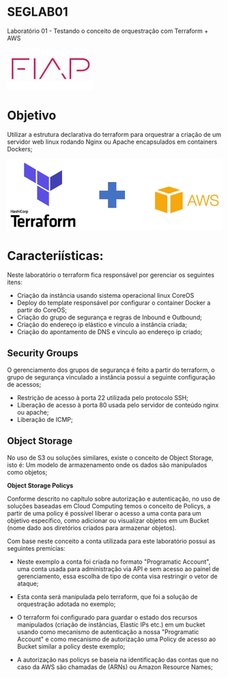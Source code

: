 # SEGLAB01
Laboratório 01 - Testando o conceito de orquestração com Terraform + AWS 

![fiap-logo](images/fiap-logo.jpg)

# Objetivo

Utilizar a estrutura declarativa do terraform para orquestrar a criação de um servidor web linux rodando Nginx ou Apache encapsulados em containers Dockers;

![terraform-aws](images/terraform-aws.png)

# Caracteriísticas:

Neste laboratório o terraform fica responsável por gerenciar os seguintes itens:

- Criação da instância usando sistema operacional linux CoreOS
- Deploy do template responsável por configurar o container Docker a partir do CoreOS;
- Criação do grupo de segurança e regras de Inbound e Outbound;
- Criação do endereço ip elástico e vinculo a instância criada;
- Criação do apontamento de DNS e vinculo ao endereço ip criado; 

## Security Groups

O gerenciamento dos grupos de segurança é feito a partir do terraform, o grupo de segurança vinculado a instância possui a seguinte configuração de acessos;

- Restrição de acesso à porta 22 utilizada pelo protocolo SSH;
- Liberação de acesso à porta 80 usada pelo servidor de conteúdo nginx ou apache;
- Liberação de ICMP;

## Object Storage

No uso de S3 ou soluções similares, existe o conceito de Object Storage, isto é: Um modelo de armazenamento onde os dados são manipulados como objetos;

**Object Storage Policys**

Conforme descrito no capítulo sobre autorização e autenticação, no uso de soluções baseadas em Cloud Computing temos o conceito de Policys,  a partir de uma policy é possível liberar o acesso a uma conta para um objetivo específico, como adicionar ou visualizar objetos em um Bucket (nome dado aos diretórios criados para armazenar objetos).

Com base neste conceito a conta utilizada para este laboratório possui as seguintes premicias:


- Neste exemplo a conta foi criada no formato "Programatic Account", uma conta usada para administração via API e sem acesso ao painel de gerenciamento, essa escolha de tipo de conta visa restringir o vetor de ataque;

- Esta conta será manipulada pelo terraform, que foi a solução de orquestração adotada no exemplo;

- O terraform foi configurado para guardar o estado dos recursos manipulados (criação de instâncias, Elastic IPs etc.) em um bucket usando como mecanismo de autenticação a nossa "Programatic Account" e como mecanismo de autorização uma Policy de acesso ao Bucket similar a policy deste exemplo;

- A autorização nas policys se baseia na identificação das contas que no caso da AWS são chamadas de  (ARNs) ou Amazon Resource Names;